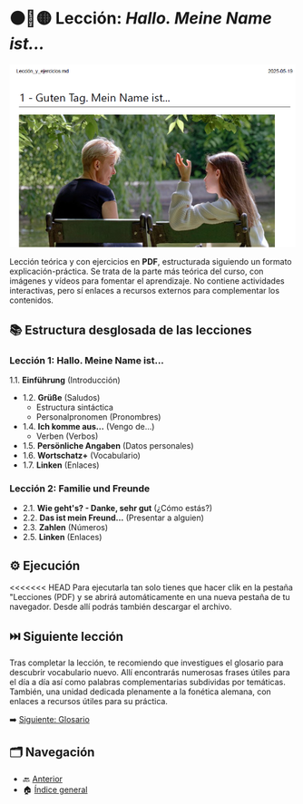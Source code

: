 # ⚫🔴🟡 Lección: *Hallo. Meine Name ist...*

![En esta imagen: captura de la lección](img/Captura.png)

Lección teórica y con ejercicios en **PDF**, estructurada siguiendo un formato explicación-práctica. Se trata de la parte más teórica del curso, con imágenes y vídeos para fomentar el aprendizaje. No contiene actividades interactivas, pero sí enlaces a recursos externos para complementar los contenidos. 

## 📚 Estructura desglosada de las lecciones

### Lección 1: Hallo. Meine Name ist...
1.1. **Einführung** (Introducción)
* 1.2. **Grüße** (Saludos)  
  - Estructura sintáctica
  - Personalpronomen (Pronombres)
* 1.4. **Ich komme aus...** (Vengo de...)
  - Verben (Verbos) 
* 1.5. **Persönliche Angaben** (Datos personales)
* 1.6. **Wortschatz+** (Vocabulario)
* 1.7. **Linken** (Enlaces)

### Lección 2: Familie und Freunde
* 2.1. **Wie geht's? - Danke, sehr gut** (¿Cómo estás?)
* 2.2. **Das ist mein Freund...** (Presentar a alguien)
* 2.3. **Zahlen** (Números)
* 2.5. **Linken** (Enlaces)

## ⚙️ Ejecución

<<<<<<< HEAD
Para ejecutarla tan solo tienes que hacer clik en la pestaña "Lecciones (PDF) y se abrirá automáticamente en una nueva pestaña de tu navegador. Desde allí podrás también descargar el archivo.  


## ⏭️ Siguiente lección

Tras completar la lección, te recomiendo que investigues el glosario para descubrir vocabulario nuevo. Allí encontrarás numerosas frases útiles para el día a día así como palabras complementarias subdividas por temáticas. También, una unidad dedicada plenamente a la fonética alemana, con enlaces a recursos útiles para su práctica.  

➡️ [Siguiente: Glosario](../02-glosario/README.md)


## 🗂️ Navegación

- 🔙 [Anterior](../00-presentacion/README.md)
- 🏠 [Índice general](../README.md)
